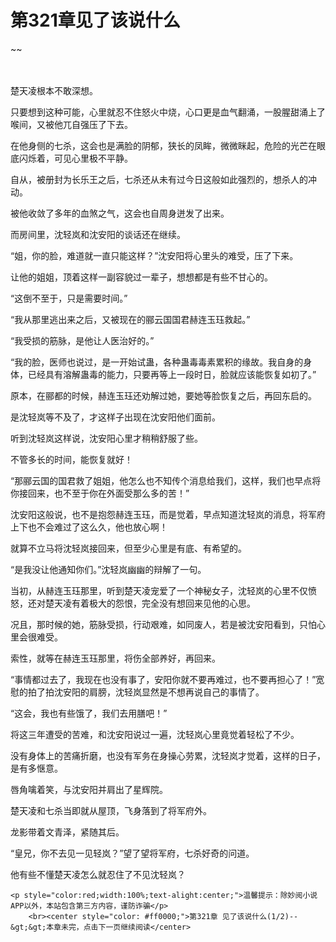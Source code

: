 # 第321章见了该说什么
~~
    	    <p name="pagetop" href="javascript:void(0);" onclick="return false" style="line-height: 35px;padding: 10px;color: #333;"> </p><p>楚天凌根本不敢深想。</p><p>只要想到这种可能，心里就忍不住怒火中烧，心口更是血气翻涌，一股腥甜涌上了喉间，又被他兀自强压了下去。</p><p>在他身侧的七杀，这会也是满脸的阴郁，狭长的凤眸，微微眯起，危险的光芒在眼底闪烁着，可见心里极不平静。</p><p>自从，被册封为长乐王之后，七杀还从未有过今日这般如此强烈的，想杀人的冲动。</p><p>被他收敛了多年的血煞之气，这会也自周身迸发了出来。</p><p>而房间里，沈轻岚和沈安阳的谈话还在继续。</p><p>“姐，你的脸，难道就一直只能这样？”沈安阳将心里头的难受，压了下来。</p><p>让他的姐姐，顶着这样一副容貌过一辈子，想想都是有些不甘心的。</p><p>“这倒不至于，只是需要时间。”</p><p>“我从那里逃出来之后，又被现在的郦云国国君赫连玉珏救起。”</p><p>“我受损的筋脉，是他让人医治好的。”</p><p>“我的脸，医师也说过，是一开始试蛊，各种蛊毒毒素累积的缘故。我自身的身体，已经具有溶解蛊毒的能力，只要再等上一段时日，脸就应该能恢复如初了。”</p><p>原本，在郦都的时候，赫连玉珏还劝解过她，要她等脸恢复之后，再回东启的。</p><p>是沈轻岚等不及了，才这样子出现在沈安阳他们面前。</p><p>听到沈轻岚这样说，沈安阳心里才稍稍舒服了些。</p><p>不管多长的时间，能恢复就好！</p><p>“那郦云国的国君救了姐姐，他怎么也不知传个消息给我们，这样，我们也早点将你接回来，也不至于你在外面受那么多的苦！”</p><p>沈安阳这般说，也不是抱怨赫连玉珏，而是觉着，早点知道沈轻岚的消息，将军府上下也不会难过了这么久，他也放心啊！</p><p>就算不立马将沈轻岚接回来，但至少心里是有底、有希望的。</p><p>“是我没让他通知你们。”沈轻岚幽幽的辩解了一句。</p><p>当初，从赫连玉珏那里，听到楚天凌宠爱了一个神秘女子，沈轻岚的心里不仅愤怒，还对楚天凌有着极大的怨恨，完全没有想回来见他的心思。</p><p>况且，那时候的她，筋脉受损，行动艰难，如同废人，若是被沈安阳看到，只怕心里会很难受。</p><p>索性，就等在赫连玉珏那里，将伤全部养好，再回来。</p><p>“事情都过去了，我现在也没有事了，安阳你就不要再难过，也不要再担心了！”宽慰的拍了拍沈安阳的肩膀，沈轻岚显然是不想再说自己的事情了。</p><p>“这会，我也有些饿了，我们去用膳吧！”</p><p>将这三年遭受的苦难，和沈安阳说过一遍，沈轻岚心里竟觉着轻松了不少。</p><p>没有身体上的苦痛折磨，也没有军务在身操心劳累，沈轻岚才觉着，这样的日子，是有多惬意。</p><p>唇角噙着笑，与沈安阳并肩出了星辉院。</p><p>楚天凌和七杀当即就从屋顶，飞身落到了将军府外。</p><p>龙影带着文青泽，紧随其后。</p><p>“皇兄，你不去见一见轻岚？”望了望将军府，七杀好奇的问道。</p><p>他有些不懂楚天凌怎么就忍住了不见沈轻岚？</p>
    	
   	<p style="color:red;width:100%;text-alight:center;">温馨提示：除妙阅小说APP以外，本站包含第三方内容，谨防诈骗</p>
    	<br><center style="color: #ff0000;">第321章 见了该说什么(1/2)--&gt;&gt;本章未完，点击下一页继续阅读</center>
    	